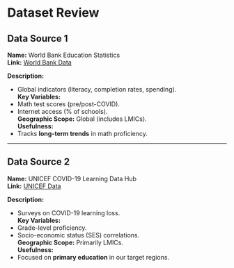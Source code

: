 # Dataset Review

## **Data Source 1**  

**Name:** World Bank Education Statistics  
**Link:** [World Bank Data](https://databank.worldbank.org/source/education-statistics)

**Description:**  

- Global indicators (literacy, completion rates, spending).  
**Key Variables:**  
- Math test scores (pre/post-COVID).  
- Internet access (% of schools).  
**Geographic Scope:** Global (includes LMICs).  
**Usefulness:**  
- Tracks **long-term trends** in math proficiency.  

---

## **Data Source 2**  

**Name:** UNICEF COVID-19 Learning Data Hub  
**Link:** [UNICEF Data](https://data.unicef.org/resources/learning-loss-during-covid-19/)

**Description:**  

- Surveys on COVID-19 learning loss.  
**Key Variables:**  
- Grade-level proficiency.  
- Socio-economic status (SES) correlations.  
**Geographic Scope:** Primarily LMICs.  
**Usefulness:**  
- Focused on **primary education** in our target regions.  
